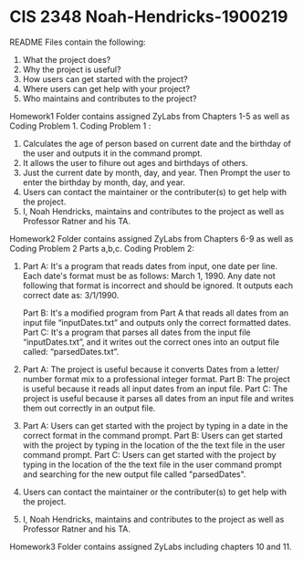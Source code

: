 # CIS 2348 Noah-Hendricks-1900219
README Files contain the following:
1. What the project does?
2. Why the project is useful?
3. How users can get started with the project?
4. Where users can get help with your project?
5. Who maintains and contributes to the project?

Homework1 Folder contains assigned ZyLabs from Chapters 1-5 as well as Coding Problem 1.
Coding Problem 1 :

1. Calculates the age of person based on current date and the birthday of the user and outputs it in the command prompt.
2. It allows the user to fihure out ages and birthdays of others.
3. Just  the current date by month, day, and year.
   Then Prompt the user to enter the birthday by month, day, and year.
4. Users can contact the maintainer or the contributer(s) to get help with the project.
5. I, Noah Hendricks, maintains and contributes to the project as well as Professor Ratner and his TA.

Homework2 Folder contains assigned ZyLabs from Chapters 6-9 as well as Coding Problem 2 Parts a,b,c.
Coding Problem 2:

1. Part A: It's a program that reads dates from input, one date per line. Each date's format must be as follows: March 1, 1990. Any date not following that format is incorrect and            should be ignored. It outputs each correct date as: 3/1/1990.

   Part B: It's a modified program from Part A that reads all dates from an input file “inputDates.txt” and outputs only the correct formatted dates.
   Part C: It's a program that parses all dates from the input file “inputDates.txt”, and it writes out the correct ones into an output file called: “parsedDates.txt”.
2. Part A: The project is useful because it converts Dates from a letter/ number format mix to a professional integer format.
   Part B: The project is useful because it reads all input dates from an input file.
   Part C: The project is useful because it parses all dates from an input file and writes them out correctly in an output file.
3. Part A: Users can get started with the project by typing in a date in the correct format in the command prompt.
   Part B: Users can get started with the project by typing in the location of the the text file in the user command prompt.
   Part C: Users can get started with the project by typing in the location of the the text file in the user command prompt and searching for the new output file called "parsedDates".
4. Users can contact the maintainer or the contributer(s) to get help with the project.
5. I, Noah Hendricks, maintains and contributes to the project as well as Professor Ratner and his TA.

Homework3 Folder contains assigned ZyLabs including chapters 10 and 11.
